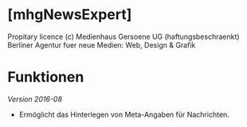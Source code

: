 # [mhgNewsExpert]
Propitary licence (c) Medienhaus Gersoene UG (haftungsbeschraenkt)
Berliner Agentur fuer neue Medien: Web, Design & Grafik

# Funktionen
*Version 2016-08*
- Ermöglicht das Hinterlegen von Meta-Angaben für Nachrichten.